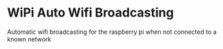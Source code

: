 # WiPi Auto Wifi Broadcasting
 Automatic wifi broadcasting for the raspberry pi when not connected to a known network
